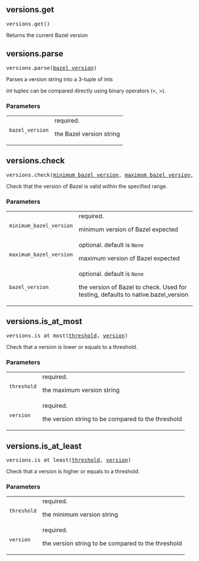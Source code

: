 ## versions.get

<pre>
versions.get()
</pre>

Returns the current Bazel version



## versions.parse

<pre>
versions.parse(<a href="#versions.parse-bazel_version">bazel_version</a>)
</pre>

Parses a version string into a 3-tuple of ints

int tuples can be compared directly using binary operators (<, >).


### Parameters

<table class="params-table">
  <colgroup>
    <col class="col-param" />
    <col class="col-description" />
  </colgroup>
  <tbody>
    <tr id="versions.parse-bazel_version">
      <td><code>bazel_version</code></td>
      <td>
        required.
        <p>
          the Bazel version string
        </p>
      </td>
    </tr>
  </tbody>
</table>


## versions.check

<pre>
versions.check(<a href="#versions.check-minimum_bazel_version">minimum_bazel_version</a>, <a href="#versions.check-maximum_bazel_version">maximum_bazel_version</a>, <a href="#versions.check-bazel_version">bazel_version</a>)
</pre>

Check that the version of Bazel is valid within the specified range.

### Parameters

<table class="params-table">
  <colgroup>
    <col class="col-param" />
    <col class="col-description" />
  </colgroup>
  <tbody>
    <tr id="versions.check-minimum_bazel_version">
      <td><code>minimum_bazel_version</code></td>
      <td>
        required.
        <p>
          minimum version of Bazel expected
        </p>
      </td>
    </tr>
    <tr id="versions.check-maximum_bazel_version">
      <td><code>maximum_bazel_version</code></td>
      <td>
        optional. default is <code>None</code>
        <p>
          maximum version of Bazel expected
        </p>
      </td>
    </tr>
    <tr id="versions.check-bazel_version">
      <td><code>bazel_version</code></td>
      <td>
        optional. default is <code>None</code>
        <p>
          the version of Bazel to check. Used for testing, defaults to native.bazel_version
        </p>
      </td>
    </tr>
  </tbody>
</table>


## versions.is_at_most

<pre>
versions.is_at_most(<a href="#versions.is_at_most-threshold">threshold</a>, <a href="#versions.is_at_most-version">version</a>)
</pre>

Check that a version is lower or equals to a threshold.

### Parameters

<table class="params-table">
  <colgroup>
    <col class="col-param" />
    <col class="col-description" />
  </colgroup>
  <tbody>
    <tr id="versions.is_at_most-threshold">
      <td><code>threshold</code></td>
      <td>
        required.
        <p>
          the maximum version string
        </p>
      </td>
    </tr>
    <tr id="versions.is_at_most-version">
      <td><code>version</code></td>
      <td>
        required.
        <p>
          the version string to be compared to the threshold
        </p>
      </td>
    </tr>
  </tbody>
</table>


## versions.is_at_least

<pre>
versions.is_at_least(<a href="#versions.is_at_least-threshold">threshold</a>, <a href="#versions.is_at_least-version">version</a>)
</pre>

Check that a version is higher or equals to a threshold.

### Parameters

<table class="params-table">
  <colgroup>
    <col class="col-param" />
    <col class="col-description" />
  </colgroup>
  <tbody>
    <tr id="versions.is_at_least-threshold">
      <td><code>threshold</code></td>
      <td>
        required.
        <p>
          the minimum version string
        </p>
      </td>
    </tr>
    <tr id="versions.is_at_least-version">
      <td><code>version</code></td>
      <td>
        required.
        <p>
          the version string to be compared to the threshold
        </p>
      </td>
    </tr>
  </tbody>
</table>


